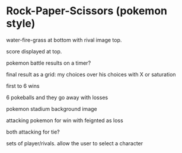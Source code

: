 # Rock-Paper-Scissors (pokemon style)

water-fire-grass at bottom with rival image top. 

score displayed at top.

pokemon battle results on a timer?

final result as a grid: my choices over his choices with X or saturation

first to 6 wins

6 pokeballs and they go away with losses

pokemon stadium background image

attacking pokemon for win with feignted as loss

both attacking for tie?

sets of player/rivals. allow the user to select a character





